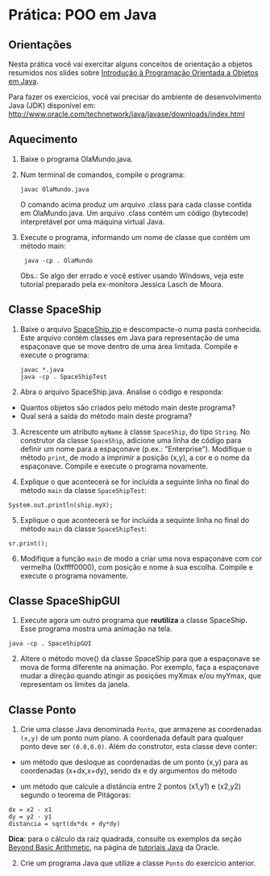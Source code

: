 # Prática: POO em Java



## Orientações 

Nesta prática você vai exercitar alguns conceitos de orientação a objetos resumidos nos slides sobre [Introdução à Programação Orientada a Objetos em Java](../../slides/slides-introducao-java-2016a.pdf). 

Para fazer os exercícios, você vai precisar do ambiente de desenvolvimento Java (JDK) disponível em: http://www.oracle.com/technetwork/java/javase/downloads/index.html


## Aquecimento


1. Baixe o programa OlaMundo.java.

2. Num terminal de comandos, compile o programa:

   ```
   javac OlaMundo.java
   ```
   O comando acima produz um arquivo .class para cada classe contida em OlaMundo.java. Um arquivo .class contém um código (bytecode) interpretável por uma máquina virtual Java.

3. Execute o programa, informando um nome de classe que contém um método main:

   ```
    java -cp . OlaMundo
   ```
   Obs.: Se algo der errado e você estiver usando Windows, veja este tutorial preparado pela ex-monitora Jessica Lasch de Moura. 




## Classe SpaceShip

 
 
 

1. Baixe o arquivo [SpaceShip.zip](../src/java/SpaceShip.zip) e descompacte-o numa pasta conhecida. Este arquivo contém classes em Java para representação de uma espaçonave que se move dentro de uma área limitada. Compile e execute o programa:
   
   ```
   javac *.java
   java -cp . SpaceShipTest
   ```

2. Abra o arquivo SpaceShip.java. Analise o código e responda:
 - Quantos objetos são criados pelo método main deste programa?
 - Qual será a saída do método main deste programa? 

3. Acrescente um atributo `myName` à classe `SpaceShip`, do tipo `String`. No construtor da classe `SpaceShip`, adicione uma linha de código para definir um nome para a espaçonave (p.ex.: "Enterprise"). Modifique o método `print`, de modo a imprimir a posição (x,y), a cor e o nome da espaçonave. Compile e execute o programa novamente.

4. Explique o que acontecerá se for incluída a seguinte linha no final do método `main` da classe `SpaceShipTest`:
``` 
System.out.println(ship.myX);
```

5. Explique o que acontecerá se for incluída a sequinte linha no final do método `main` da classe `SpaceShipTest`:
```
sr.print();
```

6. Modifique a função `main` de modo a criar uma nova espaçonave com cor vermelha (0xffff0000), com posição e nome à sua escolha. Compile e execute o programa novamente.




## Classe SpaceShipGUI

1. Execute agora um outro programa que **reutiliza** a classe SpaceShip. Esse programa mostra uma animação na tela.
```
java -cp . SpaceShipGUI
```

2. Altere o método move() da classe SpaceShip para que a espaçonave se mova de forma diferente na animação. Por exemplo, faça a espaçonave mudar a direção quando atingir as posições myXmax e/ou myYmax, que representam os limites da janela.


## Classe Ponto 

1. Crie uma classe Java denominada ``Ponto``, que armazene as coordenadas ``(x,y)`` de um ponto num plano. A coordenada default para qualquer ponto deve ser ``(0.0,0.0)``. Além do construtor, esta classe deve conter:

 - um método que desloque as coordenadas de um ponto (x,y) para as coordenadas (x+dx,x+dy), sendo dx e dy argumentos do método

 - um método que calcule a distância entre 2 pontos (x1,y1) e (x2,y2) segundo o teorema de Pitágoras: 
```
dx = x2 - x1
dy = y2 - y1
distancia = sqrt(dx*dx + dy*dy)
```
**Dica**: para o cálculo da raiz quadrada, consulte os exemplos da seção [Beyond Basic Arithmetic](http://download.oracle.com/javase/tutorial/java/data/beyondmath.html), na página de [tutoriais Java](http://download.oracle.com/javase/tutorial/) da Oracle. 

2. Crie um programa Java que utilize a classe `Ponto` do exercício anterior.

 
 
 

